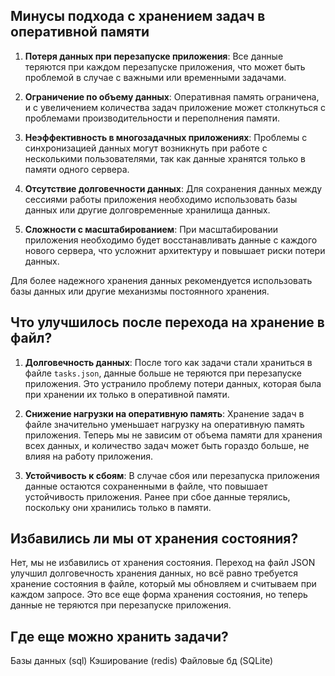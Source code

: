 ## Минусы подхода с хранением задач в оперативной памяти

1. **Потеря данных при перезапуске приложения**:
   Все данные теряются при каждом перезапуске приложения, что может быть проблемой в случае с важными или временными задачами.

2. **Ограничение по объему данных**:
   Оперативная память ограничена, и с увеличением количества задач приложение может столкнуться с проблемами производительности и переполнения памяти.

3. **Неэффективность в многозадачных приложениях**:
   Проблемы с синхронизацией данных могут возникнуть при работе с несколькими пользователями, так как данные хранятся только в памяти одного сервера.

4. **Отсутствие долговечности данных**:
   Для сохранения данных между сессиями работы приложения необходимо использовать базы данных или другие долговременные хранилища данных.

5. **Сложности с масштабированием**:
   При масштабировании приложения необходимо будет восстанавливать данные с каждого нового сервера, что усложнит архитектуру и повышает риски потери данных.

Для более надежного хранения данных рекомендуется использовать базы данных или другие механизмы постоянного хранения.


## Что улучшилось после перехода на хранение в файл?

1. **Долговечность данных**:
   После того как задачи стали храниться в файле `tasks.json`, данные больше не теряются при перезапуске приложения. Это устранило проблему потери данных, которая была при хранении их только в оперативной памяти.

2. **Снижение нагрузки на оперативную память**:
   Хранение задач в файле значительно уменьшает нагрузку на оперативную память приложения. Теперь мы не зависим от объема памяти для хранения всех данных, и количество задач может быть гораздо больше, не влияя на работу приложения.

3. **Устойчивость к сбоям**:
   В случае сбоя или перезапуска приложения данные остаются сохраненными в файле, что повышает устойчивость приложения. Ранее при сбое данные терялись, поскольку они хранились только в памяти.

## Избавились ли мы от хранения состояния?

Нет, мы не избавились от хранения состояния. Переход на файл JSON улучшил долговечность хранения данных, но всё равно требуется хранение состояния в файле, который мы обновляем и считываем при каждом запросе. Это все еще форма хранения состояния, но теперь данные не теряются при перезапуске приложения.

## Где еще можно хранить задачи?

Базы данных (sql)
Кэширование (redis)
Файловые бд (SQLite)
